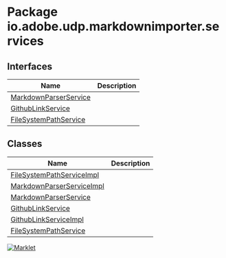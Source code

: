 # Package io.adobe.udp.markdownimporter.services

## Interfaces
| Name | Description |
| --- | --- |
| [MarkdownParserService](MarkdownParserService.html) |  |
| [GithubLinkService](GithubLinkService.html) |  |
| [FileSystemPathService](FileSystemPathService.html) |  |

## Classes
| Name | Description |
| --- | --- |
| [FileSystemPathServiceImpl](FileSystemPathServiceImpl.html) |  |
| [MarkdownParserServiceImpl](MarkdownParserServiceImpl.html) |  |
| [MarkdownParserService](MarkdownParserService.html) |  |
| [GithubLinkService](GithubLinkService.html) |  |
| [GithubLinkServiceImpl](GithubLinkServiceImpl.html) |  |
| [FileSystemPathService](FileSystemPathService.html) |  |


[![Marklet](https://img.shields.io/badge/Generated%20by-Marklet-green.svg)](https://github.com/Faylixe/marklet)